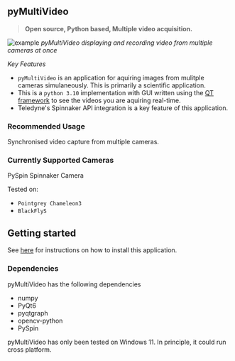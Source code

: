 ## pyMultiVideo

>**Open source, Python based, Multiple video acquisition.**

![example](./media/multi-screen-layout.jpeg)
*pyMultiVideo displaying and recording video from multiple cameras at once*

*Key Features*

- `pyMultiVideo` is an application for aquiring images from mulitple cameras simulaneously. This is primarily a scientific application.
- This is a `python 3.10` implementation with GUI written using the [QT framework](https://www.qt.io/product/framework) to see the videos you are aquiring real-time.
- Teledyne's Spinnaker API integration is a key feature of this application.

### Recommended Usage

Synchronised video capture from multiple cameras.

### Currently Supported Cameras

PySpin Spinnaker Camera

Tested on:

- `Pointgrey Chameleon3`
- `BlackFlyS`

## Getting started

See [here](./user-guide/installation.md) for instructions on how to install this application.

### Dependencies

pyMultiVideo has the following dependencies

- numpy
- PyQt6
- pyqtgraph
- opencv-python
- PySpin

pyMultiVideo has only been tested on Windows 11. In principle, it could run cross platform.
